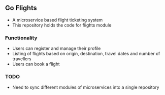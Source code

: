 ## Go Flights
- A microservice based flight ticketing system
- This repository holds the code for flights module

### Functionality
- Users can register and manage their profile
- Listing of flights based on origin, destination, travel dates and number of travellers
- Users can book a flight

### TODO
- Need to sync different modules of microservices into a single repository